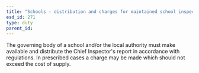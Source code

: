 ```yaml
---
title: "Schools - distribution and charges for maintained school inspection reports in England"
esd_id: 271
type: duty
parent_id:  
---
```


The governing body of a school and/or the local authority must make available and distribute the Chief Inspector's report in accordance with regulations.  In prescribed cases a charge may be made which should not exceed the cost of supply.


